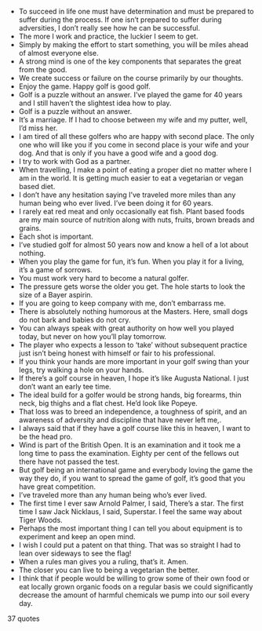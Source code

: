  - To succeed in life one must have determination and must be prepared to suffer during the process. If one isn’t prepared to suffer during adversities, I don’t really see how he can be successful.
 - The more I work and practice, the luckier I seem to get.
 - Simply by making the effort to start something, you will be miles ahead of almost everyone else.
 - A strong mind is one of the key components that separates the great from the good.
 - We create success or failure on the course primarily by our thoughts.
 - Enjoy the game. Happy golf is good golf.
 - Golf is a puzzle without an answer. I’ve played the game for 40 years and I still haven’t the slightest idea how to play.
 - Golf is a puzzle without an answer.
 - It’s a marriage. If I had to choose between my wife and my putter, well, I’d miss her.
 - I am tired of all these golfers who are happy with second place. The only one who will like you if you come in second place is your wife and your dog. And that is only if you have a good wife and a good dog.
 - I try to work with God as a partner.
 - When travelling, I make a point of eating a proper diet no matter where I am in the world. It is getting much easier to eat a vegetarian or vegan based diet.
 - I don’t have any hesitation saying I’ve traveled more miles than any human being who ever lived. I’ve been doing it for 60 years.
 - I rarely eat red meat and only occasionally eat fish. Plant based foods are my main source of nutrition along with nuts, fruits, brown breads and grains.
 - Each shot is important.
 - I’ve studied golf for almost 50 years now and know a hell of a lot about nothing.
 - When you play the game for fun, it’s fun. When you play it for a living, it’s a game of sorrows.
 - You must work very hard to become a natural golfer.
 - The pressure gets worse the older you get. The hole starts to look the size of a Bayer aspirin.
 - If you are going to keep company with me, don’t embarrass me.
 - There is absolutely nothing humorous at the Masters. Here, small dogs do not bark and babies do not cry.
 - You can always speak with great authority on how well you played today, but never on how you’ll play tomorrow.
 - The player who expects a lesson to ‘take’ without subsequent practice just isn’t being honest with himself or fair to his professional.
 - If you think your hands are more important in your golf swing than your legs, try walking a hole on your hands.
 - If there’s a golf course in heaven, I hope it’s like Augusta National. I just don’t want an early tee time.
 - The ideal build for a golfer would be strong hands, big forearms, thin neck, big thighs and a flat chest. He’d look like Popeye.
 - That loss was to breed an independence, a toughness of spirit, and an awareness of adversity and discipline that have never left me,.
 - I always said that if they have a golf course like this in heaven, I want to be the head pro.
 - Wind is part of the British Open. It is an examination and it took me a long time to pass the examination. Eighty per cent of the fellows out there have not passed the test.
 - But golf being an international game and everybody loving the game the way they do, if you want to spread the game of golf, it’s good that you have great competition.
 - I’ve traveled more than any human being who’s ever lived.
 - The first time I ever saw Arnold Palmer, I said, There’s a star. The first time I saw Jack Nicklaus, I said, Superstar. I feel the same way about Tiger Woods.
 - Perhaps the most important thing I can tell you about equipment is to experiment and keep an open mind.
 - I wish I could put a patent on that thing. That was so straight I had to lean over sideways to see the flag!
 - When a rules man gives you a ruling, that’s it. Amen.
 - The closer you can live to being a vegetarian the better.
 - I think that if people would be willing to grow some of their own food or eat locally grown organic foods on a regular basis we could significantly decrease the amount of harmful chemicals we pump into our soil every day.

37 quotes